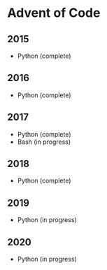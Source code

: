 # Advent of Code

## 2015

- Python (complete)

## 2016

- Python (complete)

## 2017

- Python (complete)
- Bash (in progress)

## 2018

- Python (complete)

## 2019

- Python (in progress)

## 2020

- Python (in progress)
